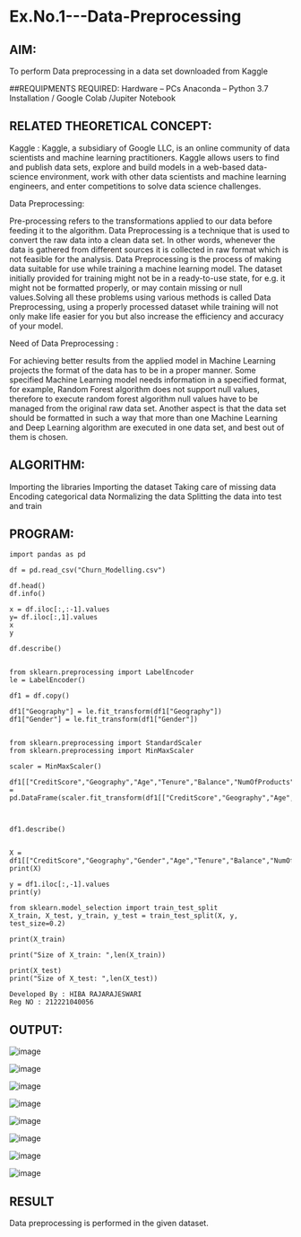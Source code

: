 # Ex.No.1---Data-Preprocessing
## AIM:

To perform Data preprocessing in a data set downloaded from Kaggle

##REQUIPMENTS REQUIRED:
Hardware – PCs
Anaconda – Python 3.7 Installation / Google Colab /Jupiter Notebook

## RELATED THEORETICAL CONCEPT:

Kaggle :
Kaggle, a subsidiary of Google LLC, is an online community of data scientists and machine learning practitioners. Kaggle allows users to find and publish data sets, explore and build models in a web-based data-science environment, work with other data scientists and machine learning engineers, and enter competitions to solve data science challenges.

Data Preprocessing:

Pre-processing refers to the transformations applied to our data before feeding it to the algorithm. Data Preprocessing is a technique that is used to convert the raw data into a clean data set. In other words, whenever the data is gathered from different sources it is collected in raw format which is not feasible for the analysis.
Data Preprocessing is the process of making data suitable for use while training a machine learning model. The dataset initially provided for training might not be in a ready-to-use state, for e.g. it might not be formatted properly, or may contain missing or null values.Solving all these problems using various methods is called Data Preprocessing, using a properly processed dataset while training will not only make life easier for you but also increase the efficiency and accuracy of your model.

Need of Data Preprocessing :

For achieving better results from the applied model in Machine Learning projects the format of the data has to be in a proper manner. Some specified Machine Learning model needs information in a specified format, for example, Random Forest algorithm does not support null values, therefore to execute random forest algorithm null values have to be managed from the original raw data set.
Another aspect is that the data set should be formatted in such a way that more than one Machine Learning and Deep Learning algorithm are executed in one data set, and best out of them is chosen.


## ALGORITHM:
Importing the libraries
Importing the dataset
Taking care of missing data
Encoding categorical data
Normalizing the data
Splitting the data into test and train

## PROGRAM:
```
import pandas as pd

df = pd.read_csv("Churn_Modelling.csv")

df.head()
df.info()

x = df.iloc[:,:-1].values
y= df.iloc[:,1].values
x
y

df.describe()


from sklearn.preprocessing import LabelEncoder
le = LabelEncoder()

df1 = df.copy()

df1["Geography"] = le.fit_transform(df1["Geography"])
df1["Gender"] = le.fit_transform(df1["Gender"])


from sklearn.preprocessing import StandardScaler
from sklearn.preprocessing import MinMaxScaler

scaler = MinMaxScaler()

df1[["CreditScore","Geography","Age","Tenure","Balance","NumOfProducts","EstimatedSalary"]] = pd.DataFrame(scaler.fit_transform(df1[["CreditScore","Geography","Age","Tenure","Balance","NumOfProducts","EstimatedSalary"]]))



df1.describe()


X = df1[["CreditScore","Geography","Gender","Age","Tenure","Balance","NumOfProducts","HasCrCard","IsActiveMember","EstimatedSalary"]].values
print(X)

y = df1.iloc[:,-1].values
print(y)

from sklearn.model_selection import train_test_split
X_train, X_test, y_train, y_test = train_test_split(X, y, test_size=0.2)

print(X_train)

print("Size of X_train: ",len(X_train))

print(X_test)
print("Size of X_test: ",len(X_test))
```
```
Developed By : HIBA RAJARAJESWARI 
Reg NO : 212221040056
```
## OUTPUT:

![image](https://github.com/ritiksamuel/Ex.No.1---Data-Preprocessing/assets/130056055/29abab6b-18ac-41aa-bee8-4942d52365aa)

![image](https://github.com/ritiksamuel/Ex.No.1---Data-Preprocessing/assets/130056055/a795dfa6-b914-40a1-a083-e39a4b729a9c)

![image](https://github.com/ritiksamuel/Ex.No.1---Data-Preprocessing/assets/130056055/add13cae-2825-46fa-83da-7607e4fa0968)

![image](https://github.com/ritiksamuel/Ex.No.1---Data-Preprocessing/assets/130056055/1aa56802-8fb7-4b01-942e-b2e3e310cd1c)

![image](https://github.com/ritiksamuel/Ex.No.1---Data-Preprocessing/assets/130056055/addcdfa7-634b-4051-b775-5f72b3df1e5d)

![image](https://github.com/ritiksamuel/Ex.No.1---Data-Preprocessing/assets/130056055/bc81488e-6160-4d65-ac87-4aaf26c067a8)

![image](https://github.com/ritiksamuel/Ex.No.1---Data-Preprocessing/assets/130056055/f7f98304-d977-4582-a8fe-43a1da666883)

![image](https://github.com/ritiksamuel/Ex.No.1---Data-Preprocessing/assets/130056055/f114db5a-4a0c-4073-90b5-5bd18f7ae4da)


## RESULT
Data preprocessing is performed in the given dataset.
